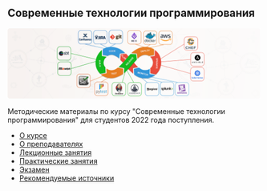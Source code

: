 ## Современные технологии программирования

![](./img/logo.png)

Методические материалы по курсу "Современные технологии программирования" для студентов 2022 года поступления.

- [О курсе](01_О_курсе.md)
- [О преподавателях](02_О_преподавателях.md)
- [Лекционные занятия](./01_lectures/ReadMe.md)
- [Практические занятия](./02_practice/ReadMe.md)
- [Экзамен](./03_exam)
- [Рекомендуемые источники](./04_sources/ReadMe.md)

